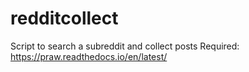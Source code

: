 # redditcollect
Script to search a subreddit and collect posts
Required: https://praw.readthedocs.io/en/latest/
